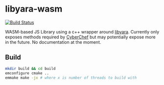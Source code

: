 # libyara-wasm
[![Build Status](https://github.com/mattnotmitt/libyara-wasm/workflows/Build%20%26%20Deploy/badge.svg)](https://github.com/mattnotmitt/libyara-wasm/actions?workflow=Build%20%26%20Deploy)

WASM-based JS Library using a c++ wrapper around [libyara](https://github.com/virustotal/yara). Currently only exposes methods required by [CyberChef](https://github.com/gchq/CyberChef) but may potentially expose more in the future. No documentation at the moment.
## Build

```sh
mkdir build && cd build
emconfigure cmake ..
emmake make -jx # where x is number of threads to build with
```
